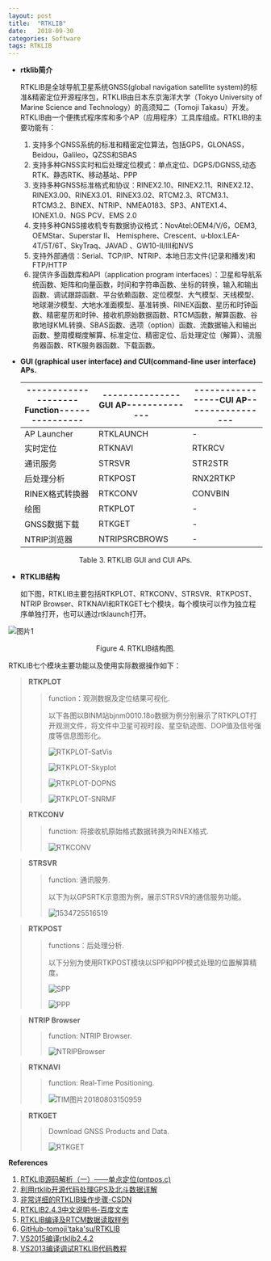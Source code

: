 ```yaml
---
layout: post
title:  "RTKLIB"
date:   2018-09-30
categories: Software
tags: RTKLIB
---
```


- **rtklib简介**

  RTKLIB是全球导航卫星系统GNSS(global navigation satellite system)的标准&精密定位开源程序包，RTKLIB由日本东京海洋大学（Tokyo University of Marine Science and Technology）的高须知二（Tomoji Takasu）开发。RTKLIB由一个便携式程序库和多个AP（应用程序）工具库组成。RTKLIB的主要功能有： 

  1. 支持多个GNSS系统的标准和精密定位算法，包括GPS，GLONASS，Beidou，Galileo，QZSS和SBAS
  2. 支持多种GNSS实时和后处理定位模式：单点定位、DGPS/DGNSS,动态RTK、静态RTK、移动基站、PPP
  3. 支持多种GNSS标准格式和协议：RINEX2.10、RINEX2.11、RINEX2.12、RINEX3.00、RINEX3.01、RINEX3.02、RTCM2.3、RTCM3.1、RTCM3.2、BINEX、NTRIP、NMEA0183、SP3、ANTEX1.4、IONEX1.0、NGS PCV、EMS 2.0
  4. 支持多种GNSS接收机专有数据协议格式：NovAtel:OEM4/V/6，OEM3, OEMStar、Superstar II、 Hemisphere、Crescent、u‐blox:LEA-4T/5T/6T、SkyTraq、JAVAD 、GW10-II/III和NVS
  5. 支持外部通信：Serial、TCP/IP、NTRIP、本地日志文件(记录和播发)和FTP/HTTP
  6. 提供许多函数库和API（application program interfaces）：卫星和导航系统函数、矩阵和向量函数，时间和字符串函数、坐标的转换，输入和输出函数、调试跟踪函数、平台依赖函数、定位模型、大气模型、天线模型、地球潮汐模型、大地水准面模型、基准转换、RINEX函数、星历和时钟函数、精密星历和时钟、接收机原始数据函数、RTCM函数，解算函数、谷歌地球KML转换、SBAS函数、选项（option）函数、流数据输入和输出函数、整周模糊度解算、标准定位、精密定位、后处理定位（解算）、流服务器函数、RTK服务器函数、下载函数。 



- **GUI (graphical user interface) and CUI(command-line user interface) APs.**

  | --------------------Function---------------- | ---------------GUI AP-------------- | -----------------CUI AP----------------- |
  | -------------------------------------------- | ----------------------------------- | ---------------------------------------- |
  | AP Launcher                                  | RTKLAUNCH                           | -                                        |
  | 实时定位                                     | RTKNAVI                             | RTKRCV                                   |
  | 通讯服务                                     | STRSVR                              | STR2STR                                  |
  | 后处理分析                                   | RTKPOST                             | RNX2RTKP                                 |
  | RINEX格式转换器                              | RTKCONV                             | CONVBIN                                  |
  | 绘图                                         | RTKPLOT                             | -                                        |
  | GNSS数据下载                                 | RTKGET                              | -                                        |
  | NTRIP浏览器                                  | NTRIPSRCBROWS                       | -                                        |

<center>Table 3. RTKLIB GUI and CUI APs. </center>

- **RTKLIB结构**

  如下图，RTKLIB主要包括RTKPLOT、RTKCONV、STRSVR、RTKPOST、NTRIP Browser、RTKNAVI和RTKGET七个模块，每个模块可以作为独立程序单独打开，也可以通过rtklaunch打开。

![图片1](https://raw.githubusercontent.com/Sardingfish/Sardingfish.github.io/master/image/2019-02-18-RTKLIB/flow.png)

<center>Figure 4. RTKLIB结构图. </center>

RTKLIB七个模块主要功能以及使用实际数据操作如下：

> **RTKPLOT**
>
> > function：观测数据及定位结果可视化.
> >
> > 以下各图以BINM站bjnm0010.18o数据为例分别展示了RTKPLOT打开观测文件，将文件中卫星可视时段、星空轨迹图、DOP值及信号强度等信息图形化。
> >
> > ![RTKPLOT-SatVis](https://raw.githubusercontent.com/Sardingfish/Sardingfish.github.io/master/image/2019-02-18-RTKLIB/RTKPLOT-SatVis.png)
> >
> > ![RTKPLOT-Skyplot](https://raw.githubusercontent.com/Sardingfish/Sardingfish.github.io/master/image/2019-02-18-RTKLIB/RTKPLOT-Skyplot.png)
> >
> > ![RTKPLOT-DOPNS](https://raw.githubusercontent.com/Sardingfish/Sardingfish.github.io/master/image/2019-02-18-RTKLIB/RTKPLOT-DOPNS.png)
> >
> > ![RTKPLOT-SNRMF](https://raw.githubusercontent.com/Sardingfish/Sardingfish.github.io/master/image/2019-02-18-RTKLIB/RTKPLOT-SNRMF.png)

> **RTKCONV**
>
> > function: 将接收机原始格式数据转换为RINEX格式.
> >
> > ![RTKCONV](https://raw.githubusercontent.com/Sardingfish/Sardingfish.github.io/master/image/2019-02-18-RTKLIB/RTKCONV.png)

> **STRSVR**
>
> > function: 通讯服务.
> >
> > 以下为以GPSRTK示意图为例，展示STRSVR的通信服务功能。
> >
> > ![1534725516519](C:\Users\Jason\AppData\Local\Temp\1534725516519.png)

> **RTKPOST**
>
> > functions：后处理分析.
> >
> > 以下分别为使用RTKPOST模块以SPP和PPP模式处理的位置解算精度。
> >
> > ![SPP](https://raw.githubusercontent.com/Sardingfish/Sardingfish.github.io/master/image/2019-02-18-RTKLIB/SPP.png)
> >
> > ![PPP](https://raw.githubusercontent.com/Sardingfish/Sardingfish.github.io/master/image/2019-02-18-RTKLIB/PPP.png)
> >
> >

> **NTRIP Browser**
>
> > function: NTRIP Browser.
> >
> > ![NTRIPBrowser](https://raw.githubusercontent.com/Sardingfish/Sardingfish.github.io/master/image/2019-02-18-RTKLIB/NTRIPBrowser.png)

> **RTKNAVI**
>
> > function: Real‐Time Positioning.
> >
> > ![TIM图片20180803150959](https://raw.githubusercontent.com/Sardingfish/Sardingfish.github.io/master/image/2019-02-18-RTKLIB/TIM图片20180803150959.png)



> **RTKGET**
>
> > Download GNSS Products and Data.
> >
> > ![RTKGET](https://raw.githubusercontent.com/Sardingfish/Sardingfish.github.io/master/image/2019-02-18-RTKLIB/RTKGET.png)



**References**

1. [RTKLIB源码解析（一）——单点定位(pntpos.c)](https://www.zybuluo.com/taqikema/note/1101465#pntpos)
2. [利用rtklib开源代码处理GPS及北斗数据详解](http://cenhunlike.lofter.com/post/357e1f_facfe5)
3. [非常详细的RTKLIB操作步骤-CSDN](https://blog.csdn.net/Whoisbug/article/details/79506419)
4. [RTKLIB2.4.3中文说明书-百度文库](https://wenku.baidu.com/view/66691c4b02d276a201292e21.html)
5. [RTKLIB编译及RTCM数据读取样例](http://www.cnblogs.com/whugreyhound/p/7483129.html)
6. [GitHub-tomoji'taka'su/RTKLIB](https://github.com/tomojitakasu/RTKLIB)
7. [VS2015编译rtklib2.4.2](https://www.cnblogs.com/QKSword/p/8146046.html)
8. [VS2013编译调试RTKLIB代码教程](https://blog.csdn.net/zhangtao_heu/article/details/79536427)

